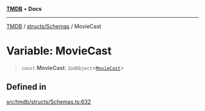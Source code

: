 [**TMDB**](../../../README.md) • **Docs**

***

[TMDB](../../../README.md) / [structs/Schemas](../README.md) / MovieCast

# Variable: MovieCast

> `const` **MovieCast**: `ZodObject`\<[`MovieCast`](../type-aliases/MovieCast.md)\>

## Defined in

[src/tmdb/structs/Schemas.ts:632](https://github.com/Norviah/media-hub/blob/d809718af017974e095f312fcfa8bfdf58d3e3e5/src/tmdb/structs/Schemas.ts#L632)
